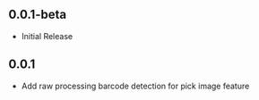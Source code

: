 ## 0.0.1-beta

* Initial Release

## 0.0.1

* Add raw processing barcode detection for pick image feature
